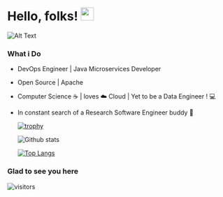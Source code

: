 # Hello, folks! <img src="https://raw.githubusercontent.com/MartinHeinz/MartinHeinz/master/wave.gif" width="30px">


  ![Alt Text](https://user-images.githubusercontent.com/23444642/99659283-a6f52500-2a86-11eb-9cbc-11479bc8d9f7.gif)

 ### What i Do
 
- DevOps Engineer | Java Microservices Developer
- Open Source | Apache 
- Computer Science  :coffee: | loves  :cloud: Cloud | Yet to be a Data Engineer !  :computer:
- In constant search of a Research Software Engineer buddy  :tophat:
     
     
   [![trophy](https://github-profile-trophy.vercel.app/?username=Abhishek010397&theme=onedark)](https://github.com/Abhishek010397/github-profile-trophy)

    
   ![Github stats](https://github-readme-stats.vercel.app/api?username=Abhishek010397)
   
   [![Top Langs](https://github-readme-stats.vercel.app/api/top-langs/?username=Abhishek010397&layout=compact)](https://github.com/Abhishek010397/github-readme-stats)

### Glad to see you here     
   ![visitors](https://visitor-badge.glitch.me/badge?page_id=page.id)

